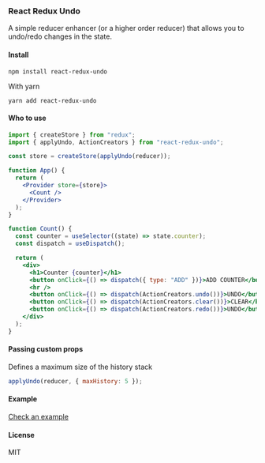 ### React Redux Undo

A simple reducer enhancer (or a higher order reducer) that allows you to undo/redo changes in the state.

#### Install

```
npm install react-redux-undo
```

With yarn

```
yarn add react-redux-undo
```

#### Who to use

```jsx
import { createStore } from "redux";
import { applyUndo, ActionCreators } from "react-redux-undo";

const store = createStore(applyUndo(reducer));

function App() {
  return (
    <Provider store={store}>
      <Count />
    </Provider>
  );
}

function Count() {
  const counter = useSelector((state) => state.counter);
  const dispatch = useDispatch();

  return (
    <div>
      <h1>Counter {counter}</h1>
      <button onClick={() => dispatch({ type: "ADD" })}>ADD COUNTER</button>
      <hr />
      <button onClick={() => dispatch(ActionCreators.undo())}>UNDO</button>
      <button onClick={() => dispatch(ActionCreators.clear())}>CLEAR</button>
      <button onClick={() => dispatch(ActionCreators.redo())}>UNDO</button>
    </div>
  );
}
```

#### Passing custom props

Defines a maximum size of the history stack

```js
applyUndo(reducer, { maxHistory: 5 });
```

#### Example

[Check an example](https://codesandbox.io/s/funny-solomon-9tv78)

#### License

MIT
